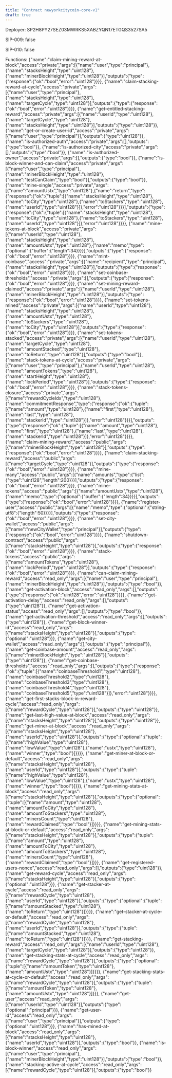 ```yaml
---
title: "Contract newyorkcitycoin-core-v1"
draft: true
---
```

Deployer: SP2H8PY27SEZ03MWRKS5XABZYQN17ETGQS3527SA5

SIP-009: false

SIP-010: false

Functions:
{"name":"claim-mining-reward-at-block","access":"private","args":[{"name":"user","type":"principal"},{"name":"stacksHeight","type":"uint128"},{"name":"minerBlockHeight","type":"uint128"}],"outputs":{"type":{"response":{"ok":"bool","error":"uint128"}}}}, {"name":"claim-stacking-reward-at-cycle","access":"private","args":[{"name":"user","type":"principal"},{"name":"stacksHeight","type":"uint128"},{"name":"targetCycle","type":"uint128"}],"outputs":{"type":{"response":{"ok":"bool","error":"uint128"}}}}, {"name":"get-entitled-stacking-reward","access":"private","args":[{"name":"userId","type":"uint128"},{"name":"targetCycle","type":"uint128"},{"name":"stacksHeight","type":"uint128"}],"outputs":{"type":"uint128"}}, {"name":"get-or-create-user-id","access":"private","args":[{"name":"user","type":"principal"}],"outputs":{"type":"uint128"}}, {"name":"is-authorized-auth","access":"private","args":[],"outputs":{"type":"bool"}}, {"name":"is-authorized-city","access":"private","args":[],"outputs":{"type":"bool"}}, {"name":"is-authorized-owner","access":"private","args":[],"outputs":{"type":"bool"}}, {"name":"is-block-winner-and-can-claim","access":"private","args":[{"name":"user","type":"principal"},{"name":"minerBlockHeight","type":"uint128"},{"name":"testCanClaim","type":"bool"}],"outputs":{"type":"bool"}}, {"name":"mine-single","access":"private","args":[{"name":"amountUstx","type":"uint128"},{"name":"return","type":{"response":{"ok":{"tuple":[{"name":"stacksHeight","type":"uint128"},{"name":"toCity","type":"uint128"},{"name":"toStackers","type":"uint128"},{"name":"userId","type":"uint128"}]},"error":"uint128"}}}],"outputs":{"type":{"response":{"ok":{"tuple":[{"name":"stacksHeight","type":"uint128"},{"name":"toCity","type":"uint128"},{"name":"toStackers","type":"uint128"},{"name":"userId","type":"uint128"}]},"error":"uint128"}}}}, {"name":"mine-tokens-at-block","access":"private","args":[{"name":"userId","type":"uint128"},{"name":"stacksHeight","type":"uint128"},{"name":"amountUstx","type":"uint128"},{"name":"memo","type":{"optional":{"buffer":{"length":34}}}}],"outputs":{"type":{"response":{"ok":"bool","error":"uint128"}}}}, {"name":"mint-coinbase","access":"private","args":[{"name":"recipient","type":"principal"},{"name":"stacksHeight","type":"uint128"}],"outputs":{"type":{"response":{"ok":"bool","error":"uint128"}}}}, {"name":"set-coinbase-thresholds","access":"private","args":[],"outputs":{"type":{"response":{"ok":"bool","error":"uint128"}}}}, {"name":"set-mining-reward-claimed","access":"private","args":[{"name":"userId","type":"uint128"},{"name":"minerBlockHeight","type":"uint128"}],"outputs":{"type":{"response":{"ok":"bool","error":"uint128"}}}}, {"name":"set-tokens-mined","access":"private","args":[{"name":"userId","type":"uint128"},{"name":"stacksHeight","type":"uint128"},{"name":"amountUstx","type":"uint128"},{"name":"toStackers","type":"uint128"},{"name":"toCity","type":"uint128"}],"outputs":{"type":{"response":{"ok":"bool","error":"uint128"}}}}, {"name":"set-tokens-stacked","access":"private","args":[{"name":"userId","type":"uint128"},{"name":"targetCycle","type":"uint128"},{"name":"amountStacked","type":"uint128"},{"name":"toReturn","type":"uint128"}],"outputs":{"type":"bool"}}, {"name":"stack-tokens-at-cycle","access":"private","args":[{"name":"user","type":"principal"},{"name":"userId","type":"uint128"},{"name":"amountTokens","type":"uint128"},{"name":"startHeight","type":"uint128"},{"name":"lockPeriod","type":"uint128"}],"outputs":{"type":{"response":{"ok":"bool","error":"uint128"}}}}, {"name":"stack-tokens-closure","access":"private","args":[{"name":"rewardCycleIdx","type":"uint128"},{"name":"commitmentResponse","type":{"response":{"ok":{"tuple":[{"name":"amount","type":"uint128"},{"name":"first","type":"uint128"},{"name":"last","type":"uint128"},{"name":"stackerId","type":"uint128"}]},"error":"uint128"}}}],"outputs":{"type":{"response":{"ok":{"tuple":[{"name":"amount","type":"uint128"},{"name":"first","type":"uint128"},{"name":"last","type":"uint128"},{"name":"stackerId","type":"uint128"}]},"error":"uint128"}}}}, {"name":"claim-mining-reward","access":"public","args":[{"name":"minerBlockHeight","type":"uint128"}],"outputs":{"type":{"response":{"ok":"bool","error":"uint128"}}}}, {"name":"claim-stacking-reward","access":"public","args":[{"name":"targetCycle","type":"uint128"}],"outputs":{"type":{"response":{"ok":"bool","error":"uint128"}}}}, {"name":"mine-many","access":"public","args":[{"name":"amounts","type":{"list":{"type":"uint128","length":200}}}],"outputs":{"type":{"response":{"ok":"bool","error":"uint128"}}}}, {"name":"mine-tokens","access":"public","args":[{"name":"amountUstx","type":"uint128"},{"name":"memo","type":{"optional":{"buffer":{"length":34}}}}],"outputs":{"type":{"response":{"ok":"bool","error":"uint128"}}}}, {"name":"register-user","access":"public","args":[{"name":"memo","type":{"optional":{"string-utf8":{"length":50}}}}],"outputs":{"type":{"response":{"ok":"bool","error":"uint128"}}}}, {"name":"set-city-wallet","access":"public","args":[{"name":"newCityWallet","type":"principal"}],"outputs":{"type":{"response":{"ok":"bool","error":"uint128"}}}}, {"name":"shutdown-contract","access":"public","args":[{"name":"stacksHeight","type":"uint128"}],"outputs":{"type":{"response":{"ok":"bool","error":"uint128"}}}}, {"name":"stack-tokens","access":"public","args":[{"name":"amountTokens","type":"uint128"},{"name":"lockPeriod","type":"uint128"}],"outputs":{"type":{"response":{"ok":"bool","error":"uint128"}}}}, {"name":"can-claim-mining-reward","access":"read_only","args":[{"name":"user","type":"principal"},{"name":"minerBlockHeight","type":"uint128"}],"outputs":{"type":"bool"}}, {"name":"get-activation-block","access":"read_only","args":[],"outputs":{"type":{"response":{"ok":"uint128","error":"uint128"}}}}, {"name":"get-activation-delay","access":"read_only","args":[],"outputs":{"type":"uint128"}}, {"name":"get-activation-status","access":"read_only","args":[],"outputs":{"type":"bool"}}, {"name":"get-activation-threshold","access":"read_only","args":[],"outputs":{"type":"uint128"}}, {"name":"get-block-winner-id","access":"read_only","args":[{"name":"stacksHeight","type":"uint128"}],"outputs":{"type":{"optional":"uint128"}}}, {"name":"get-city-wallet","access":"read_only","args":[],"outputs":{"type":"principal"}}, {"name":"get-coinbase-amount","access":"read_only","args":[{"name":"minerBlockHeight","type":"uint128"}],"outputs":{"type":"uint128"}}, {"name":"get-coinbase-thresholds","access":"read_only","args":[],"outputs":{"type":{"response":{"ok":{"tuple":[{"name":"coinbaseThreshold1","type":"uint128"},{"name":"coinbaseThreshold2","type":"uint128"},{"name":"coinbaseThreshold3","type":"uint128"},{"name":"coinbaseThreshold4","type":"uint128"},{"name":"coinbaseThreshold5","type":"uint128"}]},"error":"uint128"}}}}, {"name":"get-first-stacks-block-in-reward-cycle","access":"read_only","args":[{"name":"rewardCycle","type":"uint128"}],"outputs":{"type":"uint128"}}, {"name":"get-last-high-value-at-block","access":"read_only","args":[{"name":"stacksHeight","type":"uint128"}],"outputs":{"type":"uint128"}}, {"name":"get-miner-at-block","access":"read_only","args":[{"name":"stacksHeight","type":"uint128"},{"name":"userId","type":"uint128"}],"outputs":{"type":{"optional":{"tuple":[{"name":"highValue","type":"uint128"},{"name":"lowValue","type":"uint128"},{"name":"ustx","type":"uint128"},{"name":"winner","type":"bool"}]}}}}, {"name":"get-miner-at-block-or-default","access":"read_only","args":[{"name":"stacksHeight","type":"uint128"},{"name":"userId","type":"uint128"}],"outputs":{"type":{"tuple":[{"name":"highValue","type":"uint128"},{"name":"lowValue","type":"uint128"},{"name":"ustx","type":"uint128"},{"name":"winner","type":"bool"}]}}}, {"name":"get-mining-stats-at-block","access":"read_only","args":[{"name":"stacksHeight","type":"uint128"}],"outputs":{"type":{"optional":{"tuple":[{"name":"amount","type":"uint128"},{"name":"amountToCity","type":"uint128"},{"name":"amountToStackers","type":"uint128"},{"name":"minersCount","type":"uint128"},{"name":"rewardClaimed","type":"bool"}]}}}}, {"name":"get-mining-stats-at-block-or-default","access":"read_only","args":[{"name":"stacksHeight","type":"uint128"}],"outputs":{"type":{"tuple":[{"name":"amount","type":"uint128"},{"name":"amountToCity","type":"uint128"},{"name":"amountToStackers","type":"uint128"},{"name":"minersCount","type":"uint128"},{"name":"rewardClaimed","type":"bool"}]}}}, {"name":"get-registered-users-nonce","access":"read_only","args":[],"outputs":{"type":"uint128"}}, {"name":"get-reward-cycle","access":"read_only","args":[{"name":"stacksHeight","type":"uint128"}],"outputs":{"type":{"optional":"uint128"}}}, {"name":"get-stacker-at-cycle","access":"read_only","args":[{"name":"rewardCycle","type":"uint128"},{"name":"userId","type":"uint128"}],"outputs":{"type":{"optional":{"tuple":[{"name":"amountStacked","type":"uint128"},{"name":"toReturn","type":"uint128"}]}}}}, {"name":"get-stacker-at-cycle-or-default","access":"read_only","args":[{"name":"rewardCycle","type":"uint128"},{"name":"userId","type":"uint128"}],"outputs":{"type":{"tuple":[{"name":"amountStacked","type":"uint128"},{"name":"toReturn","type":"uint128"}]}}}, {"name":"get-stacking-reward","access":"read_only","args":[{"name":"userId","type":"uint128"},{"name":"targetCycle","type":"uint128"}],"outputs":{"type":"uint128"}}, {"name":"get-stacking-stats-at-cycle","access":"read_only","args":[{"name":"rewardCycle","type":"uint128"}],"outputs":{"type":{"optional":{"tuple":[{"name":"amountToken","type":"uint128"},{"name":"amountUstx","type":"uint128"}]}}}}, {"name":"get-stacking-stats-at-cycle-or-default","access":"read_only","args":[{"name":"rewardCycle","type":"uint128"}],"outputs":{"type":{"tuple":[{"name":"amountToken","type":"uint128"},{"name":"amountUstx","type":"uint128"}]}}}, {"name":"get-user","access":"read_only","args":[{"name":"userId","type":"uint128"}],"outputs":{"type":{"optional":"principal"}}}, {"name":"get-user-id","access":"read_only","args":[{"name":"user","type":"principal"}],"outputs":{"type":{"optional":"uint128"}}}, {"name":"has-mined-at-block","access":"read_only","args":[{"name":"stacksHeight","type":"uint128"},{"name":"userId","type":"uint128"}],"outputs":{"type":"bool"}}, {"name":"is-block-winner","access":"read_only","args":[{"name":"user","type":"principal"},{"name":"minerBlockHeight","type":"uint128"}],"outputs":{"type":"bool"}}, {"name":"stacking-active-at-cycle","access":"read_only","args":[{"name":"rewardCycle","type":"uint128"}],"outputs":{"type":"bool"}}
